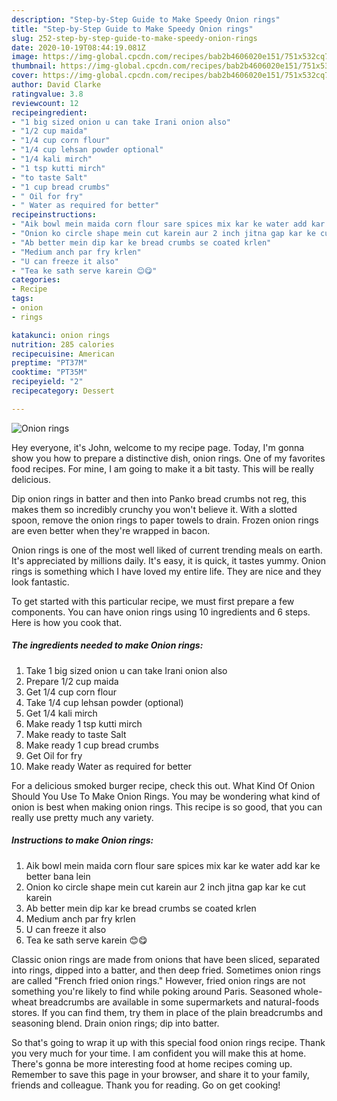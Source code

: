 ```yaml
---
description: "Step-by-Step Guide to Make Speedy Onion rings"
title: "Step-by-Step Guide to Make Speedy Onion rings"
slug: 252-step-by-step-guide-to-make-speedy-onion-rings
date: 2020-10-19T08:44:19.081Z
image: https://img-global.cpcdn.com/recipes/bab2b4606020e151/751x532cq70/onion-rings-recipe-main-photo.jpg
thumbnail: https://img-global.cpcdn.com/recipes/bab2b4606020e151/751x532cq70/onion-rings-recipe-main-photo.jpg
cover: https://img-global.cpcdn.com/recipes/bab2b4606020e151/751x532cq70/onion-rings-recipe-main-photo.jpg
author: David Clarke
ratingvalue: 3.8
reviewcount: 12
recipeingredient:
- "1 big sized onion u can take Irani onion also"
- "1/2 cup maida"
- "1/4 cup corn flour"
- "1/4 cup lehsan powder optional"
- "1/4 kali mirch"
- "1 tsp kutti mirch"
- "to taste Salt"
- "1 cup bread crumbs"
- " Oil for fry"
- " Water as required for better"
recipeinstructions:
- "Aik bowl mein maida corn flour sare spices mix kar ke water add kar ke better bana lein"
- "Onion ko circle shape mein cut karein aur 2 inch jitna gap kar ke cut karein"
- "Ab better mein dip kar ke bread crumbs se coated krlen"
- "Medium anch par fry krlen"
- "U can freeze it also"
- "Tea ke sath serve karein 😊😋"
categories:
- Recipe
tags:
- onion
- rings

katakunci: onion rings 
nutrition: 285 calories
recipecuisine: American
preptime: "PT37M"
cooktime: "PT35M"
recipeyield: "2"
recipecategory: Dessert

---
```



![Onion rings](https://img-global.cpcdn.com/recipes/bab2b4606020e151/751x532cq70/onion-rings-recipe-main-photo.jpg)

Hey everyone, it's John, welcome to my recipe page. Today, I'm gonna show you how to prepare a distinctive dish, onion rings. One of my favorites food recipes. For mine, I am going to make it a bit tasty. This will be really delicious.

Dip onion rings in batter and then into Panko bread crumbs not reg, this makes them so incredibly crunchy you won&#39;t believe it. With a slotted spoon, remove the onion rings to paper towels to drain. Frozen onion rings are even better when they&#39;re wrapped in bacon.

Onion rings is one of the most well liked of current trending meals on earth. It's appreciated by millions daily. It's easy, it is quick, it tastes yummy. Onion rings is something which I have loved my entire life. They are nice and they look fantastic.


To get started with this particular recipe, we must first prepare a few components. You can have onion rings using 10 ingredients and 6 steps. Here is how you cook that.

<!--inarticleads1-->

##### The ingredients needed to make Onion rings:

1. Take 1 big sized onion u can take Irani onion also
1. Prepare 1/2 cup maida
1. Get 1/4 cup corn flour
1. Take 1/4 cup lehsan powder (optional)
1. Get 1/4 kali mirch
1. Make ready 1 tsp kutti mirch
1. Make ready to taste Salt
1. Make ready 1 cup bread crumbs
1. Get  Oil for fry
1. Make ready  Water as required for better


For a delicious smoked burger recipe, check this out. What Kind Of Onion Should You Use To Make Onion Rings. You may be wondering what kind of onion is best when making onion rings. This recipe is so good, that you can really use pretty much any variety. 

<!--inarticleads2-->

##### Instructions to make Onion rings:

1. Aik bowl mein maida corn flour sare spices mix kar ke water add kar ke better bana lein
1. Onion ko circle shape mein cut karein aur 2 inch jitna gap kar ke cut karein
1. Ab better mein dip kar ke bread crumbs se coated krlen
1. Medium anch par fry krlen
1. U can freeze it also
1. Tea ke sath serve karein 😊😋


Classic onion rings are made from onions that have been sliced, separated into rings, dipped into a batter, and then deep fried. Sometimes onion rings are called &#34;French fried onion rings.&#34; However, fried onion rings are not something you&#39;re likely to find while poking around Paris. Seasoned whole-wheat breadcrumbs are available in some supermarkets and natural-foods stores. If you can find them, try them in place of the plain breadcrumbs and seasoning blend. Drain onion rings; dip into batter. 

So that's going to wrap it up with this special food onion rings recipe. Thank you very much for your time. I am confident you will make this at home. There's gonna be more interesting food at home recipes coming up. Remember to save this page in your browser, and share it to your family, friends and colleague. Thank you for reading. Go on get cooking!
